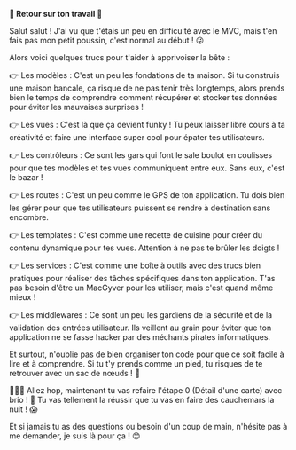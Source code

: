 **🎉 Retour sur ton travail 🎉**

Salut salut ! J'ai vu que t'étais un peu en difficulté avec le MVC, mais t'en fais pas mon petit poussin, c'est normal au début ! 😜

Alors voici quelques trucs pour t'aider à apprivoiser la bête :

👉 Les modèles : C'est un peu les fondations de ta maison. Si tu construis une maison bancale, ça risque de ne pas tenir très longtemps, alors prends bien le temps de comprendre comment récupérer et stocker tes données pour éviter les mauvaises surprises !

👉 Les vues : C'est là que ça devient funky ! Tu peux laisser libre cours à ta créativité et faire une interface super cool pour épater tes utilisateurs.

👉 Les contrôleurs : Ce sont les gars qui font le sale boulot en coulisses pour que tes modèles et tes vues communiquent entre eux. Sans eux, c'est le bazar !

👉 Les routes : C'est un peu comme le GPS de ton application. Tu dois bien les gérer pour que tes utilisateurs puissent se rendre à destination sans encombre.

👉 Les templates : C'est comme une recette de cuisine pour créer du contenu dynamique pour tes vues. Attention à ne pas te brûler les doigts !

👉 Les services : C'est comme une boîte à outils avec des trucs bien pratiques pour réaliser des tâches spécifiques dans ton application. T'as pas besoin d'être un MacGyver pour les utiliser, mais c'est quand même mieux !

👉 Les middlewares : Ce sont un peu les gardiens de la sécurité et de la validation des entrées utilisateur. Ils veillent au grain pour éviter que ton application ne se fasse hacker par des méchants pirates informatiques.

Et surtout, n'oublie pas de bien organiser ton code pour que ce soit facile à lire et à comprendre. Si tu t'y prends comme un pied, tu risques de te retrouver avec un sac de nœuds ! 🧐

👮🏻‍♂️ Allez hop, maintenant tu vas refaire l'étape 0 (Détail d'une carte) avec brio ! 💪 Tu vas tellement la réussir que tu vas en faire des cauchemars la nuit ! 😱

Et si jamais tu as des questions ou besoin d'un coup de main, n'hésite pas à me demander, je suis là pour ça ! 😊